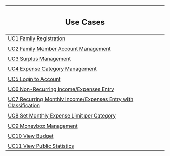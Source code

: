 | <h2> Use Cases </h2> |
| --- |
| [UC1 Family Registration](/docs/markdown/en-US/uc1-family-registration.md)  |
| |
| [UC2 Family Member Account Management](/docs/markdown/en-US/uc2-account-management.md) |
| |
| [UC3 Surplus Management](/docs/markdown/en-US/uc3-surplus-management.md) |
| |
| [UC4 Expense Category Management](/docs/markdown/en-US/uc4-expense-category-managment.md) |
| |
| [UC5 Login to Account](/docs/markdown/en-US/uc5-login-to-account.md) |
| |
| [UC6 Non-Recurring Income/Expenses Entry](/docs/markdown/en-US/uc6-non-recurring-income-expenses.md) |
| |
| [UC7 Recurring Monthly Income/Expenses Entry with Classification](/docs/markdown/en-US/uc7-recurring-monthly-income-expenses.md) |
| |
| [UC8 Set Monthly Expense Limit per Category](/docs/markdown/en-US/uc8-allocate-to-category.md) |
| |
| [UC9 Moneybox Management](/docs/markdown/en-US/uc9-moneybox-management.md) |
| |
| [UC10 View Budget](/docs/markdown/en-US/uc10-show-family-budget.md) |
| |
| [UC11 View Public Statistics](/docs/markdown/en-US/uc11-show-public-statistics.md) |
